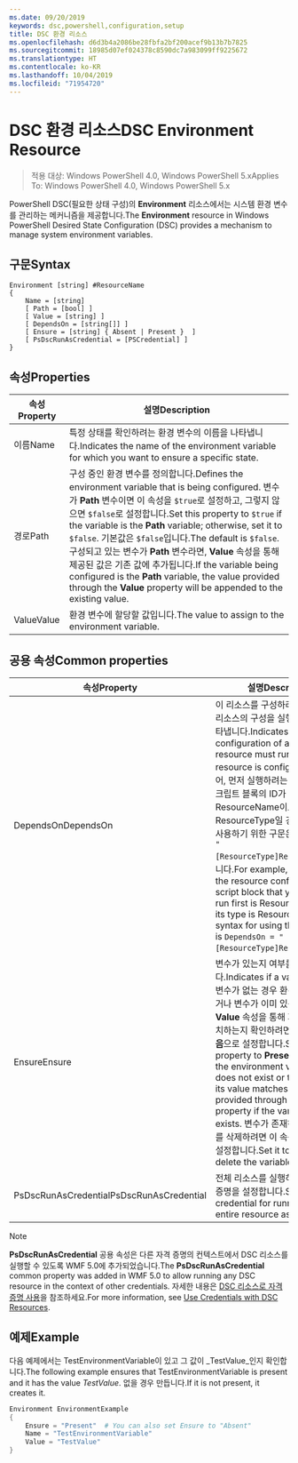 ```yaml
---
ms.date: 09/20/2019
keywords: dsc,powershell,configuration,setup
title: DSC 환경 리소스
ms.openlocfilehash: d6d3b4a2086be28fbfa2bf200acef9b13b7b7825
ms.sourcegitcommit: 18985d07ef024378c8590dc7a983099ff9225672
ms.translationtype: HT
ms.contentlocale: ko-KR
ms.lasthandoff: 10/04/2019
ms.locfileid: "71954720"
---
```

# <a name="dsc-environment-resource"></a><span data-ttu-id="9054a-103">DSC 환경 리소스</span><span class="sxs-lookup"><span data-stu-id="9054a-103">DSC Environment Resource</span></span>

> <span data-ttu-id="9054a-104">적용 대상: Windows PowerShell 4.0, Windows PowerShell 5.x</span><span class="sxs-lookup"><span data-stu-id="9054a-104">Applies To: Windows PowerShell 4.0, Windows PowerShell 5.x</span></span>

<span data-ttu-id="9054a-105">PowerShell DSC(필요한 상태 구성)의 **Environment** 리소스에서는 시스템 환경 변수를 관리하는 메커니즘을 제공합니다.</span><span class="sxs-lookup"><span data-stu-id="9054a-105">The **Environment** resource in Windows PowerShell Desired State Configuration (DSC) provides a mechanism to manage system environment variables.</span></span>

## <a name="syntax"></a><span data-ttu-id="9054a-106">구문</span><span class="sxs-lookup"><span data-stu-id="9054a-106">Syntax</span></span>

```Syntax
Environment [string] #ResourceName
{
    Name = [string]
    [ Path = [bool] ]
    [ Value = [string] ]
    [ DependsOn = [string[]] ]
    [ Ensure = [string] { Absent | Present }  ]
    [ PsDscRunAsCredential = [PSCredential] ]
}
```

## <a name="properties"></a><span data-ttu-id="9054a-107">속성</span><span class="sxs-lookup"><span data-stu-id="9054a-107">Properties</span></span>

|<span data-ttu-id="9054a-108">속성</span><span class="sxs-lookup"><span data-stu-id="9054a-108">Property</span></span> |<span data-ttu-id="9054a-109">설명</span><span class="sxs-lookup"><span data-stu-id="9054a-109">Description</span></span> |
|---|---|
|<span data-ttu-id="9054a-110">이름</span><span class="sxs-lookup"><span data-stu-id="9054a-110">Name</span></span> |<span data-ttu-id="9054a-111">특정 상태를 확인하려는 환경 변수의 이름을 나타냅니다.</span><span class="sxs-lookup"><span data-stu-id="9054a-111">Indicates the name of the environment variable for which you want to ensure a specific state.</span></span> |
|<span data-ttu-id="9054a-112">경로</span><span class="sxs-lookup"><span data-stu-id="9054a-112">Path</span></span> |<span data-ttu-id="9054a-113">구성 중인 환경 변수를 정의합니다.</span><span class="sxs-lookup"><span data-stu-id="9054a-113">Defines the environment variable that is being configured.</span></span> <span data-ttu-id="9054a-114">변수가 **Path** 변수이면 이 속성을 `$true`로 설정하고, 그렇지 않으면 `$false`로 설정합니다.</span><span class="sxs-lookup"><span data-stu-id="9054a-114">Set this property to `$true` if the variable is the **Path** variable; otherwise, set it to `$false`.</span></span> <span data-ttu-id="9054a-115">기본값은 `$false`입니다.</span><span class="sxs-lookup"><span data-stu-id="9054a-115">The default is `$false`.</span></span> <span data-ttu-id="9054a-116">구성되고 있는 변수가 **Path** 변수라면, **Value** 속성을 통해 제공된 값은 기존 값에 추가됩니다.</span><span class="sxs-lookup"><span data-stu-id="9054a-116">If the variable being configured is the **Path** variable, the value provided through the **Value** property will be appended to the existing value.</span></span> |
|<span data-ttu-id="9054a-117">Value</span><span class="sxs-lookup"><span data-stu-id="9054a-117">Value</span></span> |<span data-ttu-id="9054a-118">환경 변수에 할당할 값입니다.</span><span class="sxs-lookup"><span data-stu-id="9054a-118">The value to assign to the environment variable.</span></span> |

## <a name="common-properties"></a><span data-ttu-id="9054a-119">공용 속성</span><span class="sxs-lookup"><span data-stu-id="9054a-119">Common properties</span></span>

|<span data-ttu-id="9054a-120">속성</span><span class="sxs-lookup"><span data-stu-id="9054a-120">Property</span></span> |<span data-ttu-id="9054a-121">설명</span><span class="sxs-lookup"><span data-stu-id="9054a-121">Description</span></span> |
|---|---|
|<span data-ttu-id="9054a-122">DependsOn</span><span class="sxs-lookup"><span data-stu-id="9054a-122">DependsOn</span></span> |<span data-ttu-id="9054a-123">이 리소스를 구성하려면 먼저 다른 리소스의 구성을 실행해야 함을 나타냅니다.</span><span class="sxs-lookup"><span data-stu-id="9054a-123">Indicates that the configuration of another resource must run before this resource is configured.</span></span> <span data-ttu-id="9054a-124">예를 들어, 먼저 실행하려는 리소스 구성 스크립트 블록의 ID가 ResourceName이고 해당 형식이 ResourceType일 경우, 이 속성을 사용하기 위한 구문은 `DependsOn = "[ResourceType]ResourceName"`입니다.</span><span class="sxs-lookup"><span data-stu-id="9054a-124">For example, if the ID of the resource configuration script block that you want to run first is ResourceName and its type is ResourceType, the syntax for using this property is `DependsOn = "[ResourceType]ResourceName"`.</span></span> |
|<span data-ttu-id="9054a-125">Ensure</span><span class="sxs-lookup"><span data-stu-id="9054a-125">Ensure</span></span> |<span data-ttu-id="9054a-126">변수가 있는지 여부를 나타냅니다.</span><span class="sxs-lookup"><span data-stu-id="9054a-126">Indicates if a variable exists.</span></span> <span data-ttu-id="9054a-127">변수가 없는 경우 환경 변수를 만들거나 변수가 이미 있는 경우 그 값이 **Value** 속성을 통해 제공된 값과 일치하는지 확인하려면 이 속성을 **있음**으로 설정합니다.</span><span class="sxs-lookup"><span data-stu-id="9054a-127">Set this property to **Present** to create the environment variable if it does not exist or to ensure that its value matches what is provided through the **Value** property if the variable already exists.</span></span> <span data-ttu-id="9054a-128">변수가 존재하는 경우 변수를 삭제하려면 이 속성을 **없음**으로 설정합니다.</span><span class="sxs-lookup"><span data-stu-id="9054a-128">Set it to **Absent** to delete the variable if it exists.</span></span> |
|<span data-ttu-id="9054a-129">PsDscRunAsCredential</span><span class="sxs-lookup"><span data-stu-id="9054a-129">PsDscRunAsCredential</span></span> |<span data-ttu-id="9054a-130">전체 리소스를 실행하기 위한 자격 증명을 설정합니다.</span><span class="sxs-lookup"><span data-stu-id="9054a-130">Sets the credential for running the entire resource as.</span></span> |

> [!NOTE]
> <span data-ttu-id="9054a-131">**PsDscRunAsCredential** 공용 속성은 다른 자격 증명의 컨텍스트에서 DSC 리소스를 실행할 수 있도록 WMF 5.0에 추가되었습니다.</span><span class="sxs-lookup"><span data-stu-id="9054a-131">The **PsDscRunAsCredential** common property was added in WMF 5.0 to allow running any DSC resource in the context of other credentials.</span></span> <span data-ttu-id="9054a-132">자세한 내용은 [ DSC 리소스로 자격 증명 사용](../../../configurations/runasuser.md)을 참조하세요.</span><span class="sxs-lookup"><span data-stu-id="9054a-132">For more information, see [Use Credentials with DSC Resources](../../../configurations/runasuser.md).</span></span>

## <a name="example"></a><span data-ttu-id="9054a-133">예제</span><span class="sxs-lookup"><span data-stu-id="9054a-133">Example</span></span>

<span data-ttu-id="9054a-134">다음 예제에서는 TestEnvironmentVariable이 있고 그 값이 _TestValue_인지 확인합니다.</span><span class="sxs-lookup"><span data-stu-id="9054a-134">The following example ensures that TestEnvironmentVariable is present and it has the value _TestValue_.</span></span> <span data-ttu-id="9054a-135">없을 경우 만듭니다.</span><span class="sxs-lookup"><span data-stu-id="9054a-135">If it is not present, it creates it.</span></span>

```powershell
Environment EnvironmentExample
{
    Ensure = "Present"  # You can also set Ensure to "Absent"
    Name = "TestEnvironmentVariable"
    Value = "TestValue"
}
```